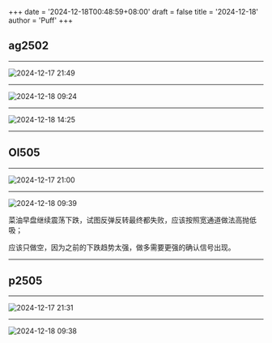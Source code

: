 +++
date = '2024-12-18T00:48:59+08:00'
draft = false
title = '2024-12-18'
author = 'Puff'
+++

## ag2502

---

![2024-12-17 21:49](/images/2024-12-18-00-49-22.png)

---

![2024-12-18 09:24](/images/2024-12-18-19-24-46.png)

---

![2024-12-18 14:25](/images/2024-12-18-19-25-18.png)

---

## OI505

---

![2024-12-17 21:00](/images/2024-12-18-00-54-41.png)

---

![2024-12-18 09:39](/images/2024-12-18-19-39-36.png)

菜油早盘继续震荡下跌，试图反弹反转最终都失败，应该按照宽通道做法高抛低吸；

应该只做空，因为之前的下跌趋势太强，做多需要更强的确认信号出现。

---

## p2505

---

![2024-12-17 21:31](/images/2024-12-18-19-31-18.png)

---

![2024-12-18 09:38](/images/2024-12-18-19-38-38.png)
